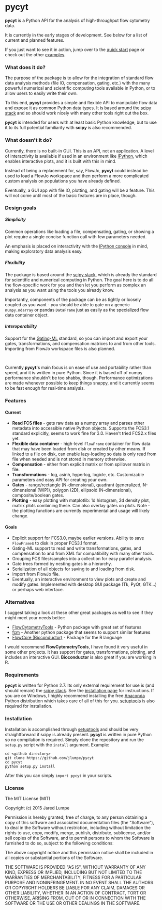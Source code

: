# pycyt

**pycyt** is a Python API for the analysis of high-throughput flow cytometry data.

It is currently in the early stages of development. See below for a list of current and planned features.

If you just want to see it in action, jump over to the [quick start](pycyt/examples/quickstart.ipynb) page or check out the other [examples](pycyt/examples).


### What does it do?

The purpose of the package is to allow for the integration of standard flow data analysis methods (file IO, compensation, gating, etc.) with the many powerful numerical and scientific computing tools available in Python, or to allow users to easily write their own.

To this end, **pycyt** provides a simple and flexible API to manipulate flow data and expose it as common Python data types. It is based around the [scipy stack](http://www.scipy.org/) and so should work nicely with many other tools right out the box.

**pycyt** is intended for users with at least basic Python knowledge, but to use it to its full potential familiarity with **scipy** is also recommended.


### What doesn't it do?

Currently, there is no built-in GUI. This is an API, not an application. A level of interactivity is available if used in an environment like [IPython](http://ipython.org/), which enables interactive plots, and it is built with this in mind.

Instead of being a replacement for, say, FlowJo, **pycyt** could instead be used to load a FlowJo workspace and then perform a more complicated custom analysis on populations you have already defined.

Eventually, a GUI app with file IO, plotting, and gating will be a feature. This will not come until most of the basic features are in place, though.


### Design goals

##### Simplicity

Common operations like loading a file, compensating, gating, or showing a plot require a single concise function call with few parameters needed.

An emphasis is placed on interactivity with the [IPython console](https://ipython.org/ipython-doc/3/interactive/qtconsole.html) in mind, making exploratory data analysis easy.

##### Flexibility

The package is based around the [scipy stack](http://www.scipy.org/), which is already the standard for scientific and numerical computing in Python. The goal here is to do all the flow-specific work for you and then let you perform as complex an analysis as you want using the tools you already know.

Importantly, components of the package can be as tightly or loosely coupled as you want - you should be able to gate on a generic `numpy.ndarray` or pandas `DataFrame` just as easily as the specialized flow data container object.


##### Interoperability

Support for the [Gating-ML](http://flowcyt.sourceforge.net/gating/) standard, so you can import and export your gates, transformations, and compensation matrices to and from other tools. Importing from FlowJo workspace files is also planned.

&nbsp;

Currently **pycyt**'s main focus is on ease of use and portability rather than speed, and it is written in pure Python. Since it is based off of numpy performance shouldn't be too shabby, though. Performance optimizations are made whenever possible to keep things snappy, and it currently seems to be fast enough for real-time analysis.


### Features

#### Current

* **Read FCS files** - gets raw data as a numpy array and parses other metadata into accessible native Python objects. Supports the FCS3.1 standard explicitly, seems to work fine for 3.0. Haven't tried FCS2.x files yet.
* **Flexible data container** - high-level `FlowFrame` container for flow data that may have been loaded from disk or created by other means. If linked to a file on disk, can enable lazy-loading so data is only read from file when needed and is not stored in memory otherwise.
* **Compensation** - either from explicit matrix or from spillover matrix in file.
* **Transformations** - log, asinh, hyperlog, logicle, etc. Customizable parameters and easy API for creating your own.
* **Gates** - range/rectangle (N-dimensional), quadrant (generalized, N-dimensional [WIP]), polygon (2D), ellipsoid (N-dimensional), composite/boolean gates.
* **Plotting** - easy plotting with matplotlib: 1d histogram, 2d density plot, matrix plots combining these. Can also overlay gates on plots. Note - the plotting functions are currently experimental and usage will likely change.


#### Goals

* Explicit support for FCS3.0, maybe earlier versions. Ability to save `FlowFrame`s to disk in proper FCS3.1 format.
* Gating-ML support to read and write transformations, gates, and compensation to and from XML for compatibility with many other tools.
* Grouping FCS files/samples into a collection for easy parallel analysis. 
* Gate trees formed by nesting gates in a hierarchy.
* Serialization of all objects for saving to and loading from disk.
* Import from FlowJo file.
* Eventually, an interactive environment to view plots and create and modify gates. Implemented with desktop GUI package (Tk, PyQt, GTK...) or perhaps web interface.


### Alternatives

I suggest taking a look at these other great packages as well to see if they might meet your needs better:

* [FlowCytometryTools](https://github.com/eyurtsev/FlowCytometryTools) - Python package with great set of features
* [fcm](https://pythonhosted.org/fcm/basic.html>) - Another python package that seems to support similar features
* [FlowCore (Bioconductor)](https://www.bioconductor.org/packages/release/bioc/html/flowCore.html) - Package for the R language

I would recommend **FlowCytometryTools**, I have found it very useful in some other projects. It has support for gates, transformations, plotting, and includes an interactive GUI.  **Bioconductor** is also great if you are working in R.


### Requirements

**pycyt** is written for Python 2.7. Its only external requirement for use is (and should remain) the [scipy stack](http://www.scipy.org/). See the [installation page](http://www.scipy.org/install.html) for instructions. If you are on Windows, I highly recommend installing the free [Anaconda](http://continuum.io/downloads) Python distribution which takes care of all of this for you. [setuptools](https://pypi.python.org/pypi/setuptools) is also required for installation.


### Installation

Installation is accomplished through [setuptools](https://pypi.python.org/pypi/setuptools) and should be very straightforward if scipy is already present. **pycyt** is written in pure Python so no compilation is required. Simply clone the repository and run the `setup.py` script with the `install` argument. Example:

    cd <github directory>
    git clone https://github.com/jlumpe/pycyt
    cd pycyt
    python setup.py install

After this you can simply `import pycyt` in your scripts.


### License

The MIT License (MIT)

Copyright (c) 2015 Jared Lumpe

Permission is hereby granted, free of charge, to any person obtaining a copy
of this software and associated documentation files (the "Software"), to deal
in the Software without restriction, including without limitation the rights
to use, copy, modify, merge, publish, distribute, sublicense, and/or sell
copies of the Software, and to permit persons to whom the Software is
furnished to do so, subject to the following conditions:

The above copyright notice and this permission notice shall be included in all
copies or substantial portions of the Software.

THE SOFTWARE IS PROVIDED "AS IS", WITHOUT WARRANTY OF ANY KIND, EXPRESS OR
IMPLIED, INCLUDING BUT NOT LIMITED TO THE WARRANTIES OF MERCHANTABILITY,
FITNESS FOR A PARTICULAR PURPOSE AND NONINFRINGEMENT. IN NO EVENT SHALL THE
AUTHORS OR COPYRIGHT HOLDERS BE LIABLE FOR ANY CLAIM, DAMAGES OR OTHER
LIABILITY, WHETHER IN AN ACTION OF CONTRACT, TORT OR OTHERWISE, ARISING FROM,
OUT OF OR IN CONNECTION WITH THE SOFTWARE OR THE USE OR OTHER DEALINGS IN THE
SOFTWARE.
